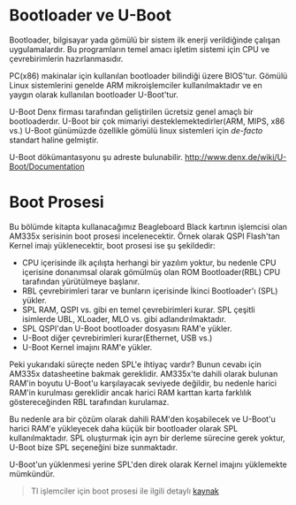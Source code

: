 # Bootloader ve U-Boot

Bootloader, bilgisayar yada gömülü bir sistem ilk enerji verildiğinde çalışan uygulamalardır. Bu programların temel amacı işletim sistemi için CPU ve çevrebirimlerin hazırlanmasıdır. 

PC(x86) makinalar için kullanılan bootloader bilindiği üzere BIOS'tur. Gömülü Linux sistemlerini genelde ARM mikroişlemciler kullanılmaktadır ve en yaygın olarak kullanılan bootloader U-Boot'tur.

U-Boot Denx firması tarafından geliştirilen ücretsiz genel amaçlı bir bootloaderdır. U-Boot bir çok mimariyi desteklemektedirler(ARM, MIPS, x86 vs.) U-Boot günümüzde özellikle gömülü linux sistemleri için *de-facto* standart haline gelmiştir. 

U-Boot dökümantasyonu şu adreste bulunabilir. http://www.denx.de/wiki/U-Boot/Documentation

# Boot Prosesi

Bu bölümde kitapta kullanacağımız Beagleboard Black kartının işlemcisi olan AM335x serisinin boot prosesi incelenecektir. Örnek olarak QSPI Flash'tan Kernel imajı yüklenecektir, boot prosesi ise şu şekildedir:

* CPU içerisinde ilk açılışta herhangi bir yazılım yoktur, bu nedenle CPU içerisine donanımsal olarak gömülmüş olan ROM Bootloader(RBL) CPU tarafından yürütülmeye başlanır.
* RBL çevrebirimleri tarar ve bunların içerisinde İkinci Bootloader'ı (SPL) yükler.
* SPL RAM, QSPI vs. gibi en temel çevrebirimleri kurar. SPL çeşitli isimlerde UBL, XLoader, MLO  vs. gibi adlandırılmaktadır.
* SPL QSPI'dan U-Boot bootloader dosyasını RAM'e yükler.
* U-Boot diğer çevrebirimleri kurar(Ethernet, USB vs.)
* U-Boot Kernel imajını RAM'e yükler.

Peki yukarıdaki süreçte neden SPL'e ihtiyaç vardır? Bunun cevabı için AM335x datasheetine bakmak gereklidir. AM335x'te dahili olarak bulunan RAM'in boyutu U-Boot'u karşılayacak seviyede değildir, bu nedenle harici RAM'in kurulması gereklidir ancak harici RAM karttan karta farklılık göstereceğinden RBL tarafından kurulamaz.

Bu nedenle ara bir çözüm olarak dahili RAM'den koşabilecek ve U-Boot'u harici RAM'e yükleyecek daha küçük bir bootloader olarak SPL kullanılmaktadır. SPL oluşturmak için ayrı bir derleme sürecine gerek yoktur, U-Boot bize SPL seçeneğini bize sunmaktadır. 

U-Boot'un yüklenmesi yerine SPL'den direk olarak Kernel imajını yüklemekte mümkündür.

>TI işlemciler için boot prosesi ile ilgili detaylı [kaynak](https://training.ti.com/system/files/docs/sitara_boot_camp_03_giving_linux_the_boot.pptx)
